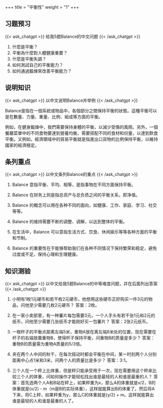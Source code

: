+++
title = "平衡性"
weight = "1"
+++
## 习题预习
{{< ask_chatgpt >}}
给我5题Balance的中文问题
{{< /ask_chatgpt >}}

1. 什麼是平衡？ 
2. 平衡為什麼對人體健康重要？ 
3. 什麼是平衡失調？ 
4. 如何測試自己的平衡能力？ 
5. 如何通過鍛煉來改善平衡能力？   

## 说明知识
{{< ask_chatgpt >}}
以中文说明Balance并举例
{{< /ask_chatgpt >}}

Balance是指在一個系統或物品中，各個部分之間保持平衡的狀態。這種平衡可以是在數量、力量、重量、比例、組成等方面的平衡。

例如，在健身鍛煉中，我們需要保持身體的平衡，以減少受傷的風險。另外，一個餐廳菜單中的不同食物要達到營養均衡，需要搭配不同的食材和份量，以達到飲食平衡。又例如，經濟領域中的貿易平衡就是指進出口貨物的比例保持平衡，以維持國家的經濟穩定。   

## 条列重点
{{< ask_chatgpt >}}
以中文条列Balance的重点
{{< /ask_chatgpt >}}

1. Balance 意指平衡、平均、相等，是指事物在不同方面保持平衡。

2. Balance 在财务上则是指总资产与总负债之间的平衡关系，即净值。

3. Balance 的概念可以用在各种不同的面向，如健康、工作、家庭、学习、社交等等。

4. Balance 的维持需要不断的调整、调解，以达到整体的平衡。

5. 在生活中，Balance 可以意指生活方式、饮食、休闲娱乐等等各种方面的平衡和节制。

6. Balance 的重要性在于能够帮助我们在各种不同情况下保持繁荣和稳定，避免过度或不足，保持心理和生理健康。   

## 知识测验
{{< ask_chatgpt >}}
以中文给我5题Balance的中等难度问题，并在后面列出答案
{{< /ask_chatgpt >}}

1. 小明有1枚1元硬币和若干枚2元硬币，他想用这些硬币正好购买一件3元的物品，问他至少需要几枚2元硬币？
答案：2枚。

2. 在一家小卖部里，有一种薯片每包需要3元，一个人手头有若干张1元和2元的纸币，问他至少需要几张纸币才能刚好买一包薯片？
答案：2张2元纸币。

3. 一根杆子的平衡点距离左端5米，重物A放在离左端8米处的位置，现在需要在杆子的右端放置重物B，使得杆子保持平衡，问重物B的质量是多少？
答案：重物B的质量需为重物A质量的5/3倍。

4. 夹在两个人中间的秋千，在每次摇动时都会平衡在中间，某一时刻两个人分别距离中心点1米和3米，问两个人的质量比是多少？
答案：3:1。

5. 三个人在一个秤上比体重，但是秤只能承受用于一次，现在需要用这个秤来比较三个人的体重，问如何操作才能轻松找出谁是最轻的人和谁是最重的人？
答案：首先选两个人A和B站在秤上，如果秤重为x，那么A的体重就是x/2，B的体重就是(x/2) - m（m是B的实际体重），这样就能算出B的体重了。然后将A下来，将C上秤，如果秤重为y，那么C的体重就是(y/2) + m。这样就能算出谁是最轻的人和谁是最重的人了。   

